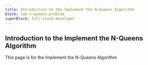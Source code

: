 ```yaml
---
title: Introduction to the Implement the N-Queens Algorithm
block: lab-n-queens-problem
superBlock: full-stack-developer
---
```


## Introduction to the Implement the N-Queens Algorithm

This page is for the Implement the N-Queens Algorithm
